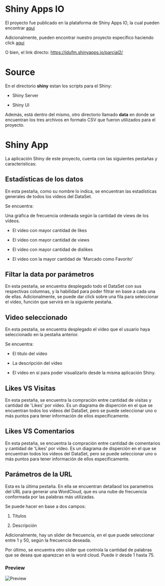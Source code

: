 # Shiny Apps IO

El proyecto fue publicado en la plataforma de Shiny Apps IO, la cual pueden encontrar [aqui](https://www.shinyapps.io/)

Adicionalmente, pueden encontrar nuestro proyecto específico haciendo click [aqui](https://jdufm.shinyapps.io/parcial2/)

O bien, el link directo: https://jdufm.shinyapps.io/parcial2/

# Source

En el directorio **shiny** estan los scripts para el Shiny:

- Shiny Server

- Shiny UI

Además, está dentro del mismo, otro directorio llamado **data** en donde se encuentran los tres archivos en formato CSV que fueron utilizados para el proyecto.

# Shiny App

La aplicación Shiny de este proyecto, cuenta con las siguientes pestañas y caracteristicas:

## Estadísticas de los datos

En esta pestaña, como su nombre lo indica, se encuentran las estadísticas generales de todos los vídeos del DataSet.

Se encuentra:

Una gráfica de frecuencia ordenada según la cantidad de views de los vídeos.

- El vídeo con mayor cantidad de likes

- El vídeo con mayor cantidad de views

- El vídeo con mayor cantidad de dislikes

- El vídeo con la mayor cantidad de 'Marcado como Favorito'

## Filtar la data por parámetros

En esta pestaña, se encuentra desplegado todo el DataSet con sus respectivas columnas, y la habilidad para poder filtrar en base a cada una de ellas. Adicionalmente, se puede dar click sobre una fila para seleccionar el vídeo, función que servirá en la siguiente pestaña.

## Video seleccionado

En esta pestaña, se encuentra desplegado el vídeo que el usuario haya seleccionado en la pestaña anterior.

Se encuentra:

- El titulo del vídeo

- La descripción del vídeo

- El vídeo en sí para poder visualizarlo desde la misma aplicación Shiny.

## Likes VS Visitas

En esta pestaña, se encuentra la compración entre cantidad de visitas y cantidad de 'Likes' por vídeo. Es un diagrama de disperción en el que se encuentran todos los vídeos del DataSet, pero se puede seleccionar uno o más puntos para tener información de ellos específicamente.

## Likes VS Comentarios

En esta pestaña, se encuentra la compración entre cantidad de comentarios y cantidad de 'Likes' por vídeo. Es un diagrama de disperción en el que se encuentran todos los vídeos del DataSet, pero se puede seleccionar uno o más puntos para tener información de ellos específicamente.

## Parámetros de la URL

Esta es la última pestaña. En ella se encuentran detallaod los parametros del URL para generar una WordCloud, que es una nube de frecuencia conformada por las palabras más utilizadas.

Se puede hacer en base a dos campos:

1. Títulos

2. Descripción

Adicionalmente, hay un slider de frecuencia, en el que puede seleccionar entre 1 y 50, según la frecuencia deseada.

Por último, se encuentra otro slider que controla la cantidad de palabras que se desea que aparezcan en la word cloud. Puede ir desde 1 hasta 75.

### Preview

![Preview](https://i.imgur.com/hJO3uoT.png)
